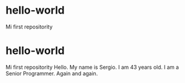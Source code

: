 # hello-world
Mi first repositority
# hello-world
Mi first repositority
Hello.
My name is Sergio. 
I am 43 years old.
I am a Senior Programmer.
Again and again.

